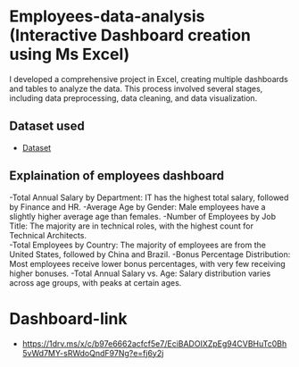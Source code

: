 # Employees-data-analysis (Interactive Dashboard creation using Ms Excel)
I developed a comprehensive project in Excel, creating multiple dashboards and tables to analyze the data. This process involved several stages, including data preprocessing, data cleaning, and data visualization.

## Dataset used
- <a href="https://github.com/kishoresr22/Employees-dashboard/blob/main/Employees%20dataset.xlsx">Dataset</a>

## Explaination of employees dashboard
-Total Annual Salary by Department:  IT has the highest total salary, followed by Finance and HR.
-Average Age by Gender:  Male employees have a slightly higher average age than females.
-Number of Employees by Job Title:  The majority are in technical roles, with the highest count for Technical Architects.   
-Total Employees by Country:  The majority of employees are from the United States, followed by China and Brazil.
-Bonus Percentage Distribution:  Most employees receive lower bonus percentages, with very few receiving higher bonuses.
-Total Annual Salary vs. Age:  Salary distribution varies across age groups, with peaks at certain ages.

# Dashboard-link
- https://1drv.ms/x/c/b97e6662acfcf5e7/EciBADOIXZpEg94CVBHuTc0Bh5vWd7MY-sRWdoQndF97Ng?e=fj6y2j

